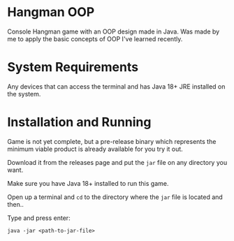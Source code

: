 # Hangman OOP

Console Hangman game with an OOP design made in Java. Was made by me to apply
the basic concepts of OOP I've learned recently.

# System Requirements

Any devices that can access the terminal and has Java 18+ JRE installed on
the system.

# Installation and Running

Game is not yet complete, but a pre-release binary which represents the minimum
viable product is already available for you try it out.

Download it from the releases page and put the `jar` file on any directory you
want.

Make sure you have Java 18+ installed to run this game.

Open up a terminal and `cd` to the directory where the `jar` file is located and then..

Type and press enter:

```
java -jar <path-to-jar-file>
```
